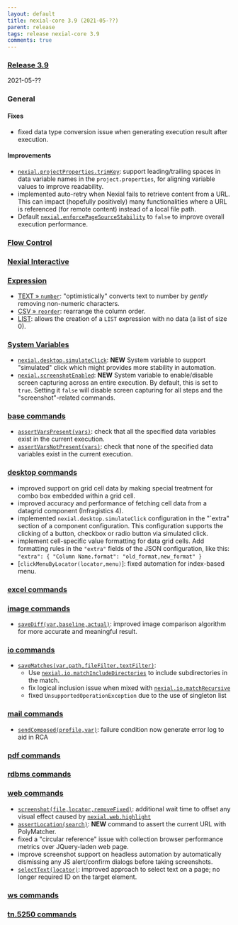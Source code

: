 ```yaml
---
layout: default
title: nexial-core 3.9 (2021-05-??)
parent: release
tags: release nexial-core 3.9
comments: true
---
```


### <a href="https://github.com/nexiality/nexial-core/releases/tag/nexial-core-v3.9_????" class="external-link" target="_nexial_link">Release 3.9</a>
2021-05-??


### General
#### Fixes
- fixed data type conversion issue when generating execution result after execution.

#### Improvements
- [`nexial.projectProperties.trimKey`](../systemvars/index.html#nexial.projectProperties.trimKey): support 
  leading/trailing spaces in data variable names in the `project.properties`, for aligning variable values to improve 
  readability.
- implemented auto-retry when Nexial fails to retrieve content from a URL. This can impact (hopefully positively) many
  functionalities where a URL is referenced (for remote content) instead of a local file path.
- Default [`nexial.enforcePageSourceStability`](../systemvars/index.html#nexial.enforcePageSourceStability) to `false`
  to improve overall execution performance.


### [Flow Control](../flowcontrols)


### [Nexial Interactive](../interactive)


### [Expression](../expressions)
- [TEXT &raquo; `number`](../expressions/TEXTexpression#number): "optimistically" converts text to number by _gently_ 
  removing non-numeric characters.
- [CSV &raquo; `reorder`](../expressions/CSVexpression#reordercolumnnamesorindices): rearrange the column order.
- [LIST](../expressions/LISTexpression): allows the creation of a `LIST` expression with no data (a list of size 0).


### [System Variables](../systemvars)
- [`nexial.desktop.simulateClick`](../systemvars/index.html#nexial.desktop.simulateClick): **NEW** System variable to 
  support "simulated" click which might provides more stability in automation.
- [`nexial.screenshotEnabled`](../systemvars/index.html#nexial.screenshotEnabled): **NEW** System variable to 
  enable/disable screen capturing across an entire execution. By default, this is set to `true`. Setting it `false` will
  disable screen capturing for all steps and the "screenshot"-related commands.
 


### [base commands](../commands/base)
- [`assertVarsPresent(vars)`](../commands/base/assertVarsPresent(vars)): check that all the specified data variables 
  exist in the current execution.
- [`assertVarsNotPresent(vars)`](../commands/base/assertVarsNotPresent(vars)): check that none of the specified data 
  variables exist in the current execution.


### [desktop commands](../commands/desktop)
- improved support on grid cell data by making special treatment for combo box embedded within a grid cell.
- improved accuracy and performance of fetching cell data from a datagrid component (Infragistics 4).
- implemented `nexial.desktop.simulateClick` configuration in the "`extra" section of a component configuration. This
  configuration supports the clicking of a button, checkbox or radio button via simulated click.
- implement cell-specific value formatting for data grid cells. Add formatting rules in the `"extra"` fields of the 
  JSON configuration, like this: `"extra": { "Column Name.format": "old_format,new_format" }`
- [`clickMenuByLocator(locator,menu)`]: fixed automation for index-based menu.


### [excel commands](../commands/excel)


### [image commands](../commands/image)
- [`saveDiff(var,baseline,actual)`](../commands/image/saveDiff(var,baseline,actual)): improved image comparison 
  algorithm for more accurate and meaningful result.


### [io commands](../commands/io)
- [`saveMatches(var,path,fileFilter,textFilter)`](../commands/io/saveMatches(var,path,fileFilter,textFilter)):
  - Use [`nexial.io.matchIncludeDirectories`](../systemvars/index.html#nexial.io.matchIncludeDirectories) to include
    subdirectories in the match.
  - fix logical inclusion issue when mixed with [`nexial.io.matchRecursive`](../systemvars/index.html#nexial.io.matchRecursive)
  - fixed `UnsupportedOperationException` due to the use of singleton list


### [mail commands](../commands/mail)
- [`sendComposed(profile,var)`](../commands/mail/sendComposed(profile,var)): failure condition now generate error log to aid in RCA


### [pdf commands](../commands/pdf)


### [rdbms commands](../commands/rdbms)


### [web commands](../commands/web)
- [`screenshot(file,locator,removeFixed)`](../commands/web/screenshot(file,locator,removeFixed)): additional wait time 
  to offset any visual effect caused by [`nexial.web.highlight`](../systemvars/index.html#nexial.web.highlight)
- [`assertLocation(search)`](../commands/web/assertLocation(search)): **NEW** command to assert the current URL with 
  PolyMatcher.
- fixed a "circular reference" issue with collection browser performance metrics over JQuery-laden web page.
- improve screenshot support on headless automation by automatically dismissing any JS alert/confirm dialogs before 
  taking screenshots.
- [`selectText(locator)`](../commands/web/selectText(locator)): improved approach to select text on a page; no longer 
  required ID on the target element.


### [ws commands](../commands/ws)


### [tn.5250 commands](../commands/tn.5250)
